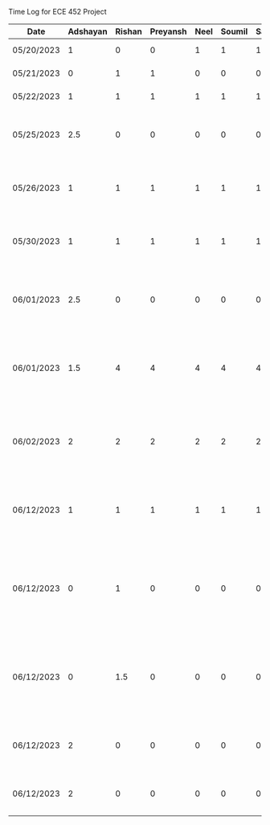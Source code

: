 Time Log for ECE 452 Project

| Date | Adshayan | Rishan | Preyansh | Neel | Soumil | Sathursan | Task
|------------|------|---------|-------|------|--------| -----------| ------
| 05/20/2023 |1|0|0|1|1|1| Brain Storm Meeting
| 05/21/2023 |0|1|1|0|0|0| Brain Storm Meeting 2
| 05/22/2023 |1|1|1|1|1|1| Feasiblity Research
| 05/25/2023 |2.5|0|0|0|0|0| Project Proposal Document Set up + Part 1 of Document
| 05/26/2023 |1|1|1|1|1|1|1 Meeting to work on Presentation and flush out original idea
| 05/30/2023 |1|1|1|1|1|1| Project Meeting to Pivot Idea to default project
| 06/01/2023 |2.5|0|0|0|0|0| Redid Part 1 of Document to support new project idea (default project)
| 06/01/2023 |1.5|4|4|4|4|4| Worked on completion of Proposal Document for new project (default project)
| 06/02/2023 |2|2|2|2|2|2| Reviewed eachothers work on report, made edits and finalized submission
| 06/12/2023 |1|1|1|1|1|1| Brainstorming design plan and architectural structures for project
| 06/12/2023 |0|1|0|0|0|0| Update existing mock-ups and create more mock-ups for specific components and screens
| 06/12/2023 |0|1.5|0|0|0|0| Create a base file strcture tree outline based on identified subsystems, components, and screens
| 06/12/2023 |2|0|0|0|0|0| Set up Android project and Firebase for authentication
| 06/12/2023 |2|0|0|0|0|0| Created signup, login, and logout functionality




